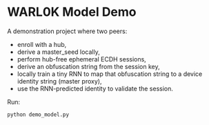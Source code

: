 # WARL0K Model Demo

A demonstration project where two peers:
- enroll with a hub,
- derive a master_seed locally,
- perform hub-free ephemeral ECDH sessions,
- derive an obfuscation string from the session key,
- locally train a tiny RNN to map that obfuscation string to a device identity string (master proxy),
- use the RNN-predicted identity to validate the session.

Run:
```bash
python demo_model.py
